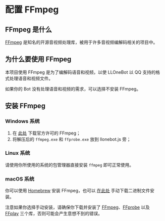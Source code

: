 # 配置 FFmpeg

## FFmpeg 是什么

[FFmpeg](https://ffmpeg.org/) 是知名的开源音视频处理库，被用于许多音视频编解码相关的项目中。

## 为什么要使用 FFmpeg

本项目使用 FFmpeg 是为了编解码语音和视频，以使 LLOneBot 以 QQ 支持的格式处理语音和视频文件。

如果你的 Bot 没有处理语音和视频的需求，可以选择不安装 FFmpeg。

## 安装 FFmpeg

### Windows 系统

1. 在 [此处](https://www.gyan.dev/ffmpeg/builds/ffmpeg-git-essentials.7z) 下载官方许可的 FFmpeg；
2. 将解压后的 `ffmpeg.exe` 和 `ffprobe.exe` 放到 llonebot.js 旁；

### Linux 系统

请使用你所使用的系统的包管理器直接安装 `ffmpeg` 即可正常使用。

### macOS 系统

你可以使用 [Homebrew](https://brew.sh/) 安装 FFmpeg，也可以 [在此处](https://evermeet.cx/ffmpeg/) 手动下载二进制文件安装。

注意如果你选择手动安装，请确保你下载并安装了 [FFmpeg](https://evermeet.cx/ffmpeg/#:~:text=static%20%2D%2Ddisable%2Dffplay-,FFmpeg,-ffmpeg%2D114296%2Dg5ff0eb34d2)、[FFprobe](https://evermeet.cx/ffmpeg/#:~:text=external%20ffmpeg%20libraries-,FFprobe,-ffprobe%2D114296%2Dg5ff0eb34d2) 以及 [FFplay](https://evermeet.cx/ffmpeg/#:~:text=external%20ffprobe%20libraries-,FFplay,-ffplay%2D113169%2Dge1c1dc8347) 三个库，否则可能会产生意想不到的错误。
